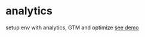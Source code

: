 # analytics
setup env with analytics, GTM and optimize
[see demo](https://guillaume-walks.github.io/analytics/)
